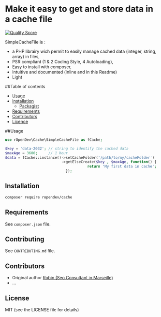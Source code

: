 # Make it easy to get and store data in a cache file

[![Quality Score](https://img.shields.io/scrutinizer/g/RobinDev/SimpleCacheFile.svg?style=flat-square)](https://scrutinizer-ci.com/g/RobinDev/SimpleCacheFile)

SimpleCacheFile is :
* a PHP librairy wich permit to easily manage cached data (integer, string, array) in files,
* PSR compliant (1 & 2 Coding Style, 4 Autoloading),
* Easy to install with composer,
* Intuitive and documented (inline and in this Readme)
* Light

##Table of contents
* [Usage](#usage)
* [Installation](#installation)
    * [Packagist](https://packagist.org/packages/ropendev/cache)
* [Requirements](#requirements)
* [Contributors](#contributors)
* [Licence](#licence)

##Usage

```php
use rOpenDev\Cache\SimpleCacheFile as fCache;

$key = 'data-2032'; // string to identify the cached data
$maxAge = 3600;     // 1 hour
$data = fCache::instance()->setCacheFolder('/path/to/my/cacheFolder')
                          ->getElseCreate($key , $maxAge, function() {
                                      return 'My first data in cache';
                            });
```

## Installation

```bash
composer require ropendev/cache
```

## Requirements

See `composer.json` file.

## Contributing

See `CONTRIBUTING.md` file.

## Contributors

* Original author [Robin (Seo Consultant in Marseille)](http://www.robin-d.fr)
* ...

## License

MIT (see the LICENSE file for details)
